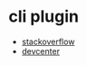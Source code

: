 
# cli plugin

* [stackoverflow](https://stackoverflow.com/questions/12666799/what-text-editor-is-available-in-heroku-bash-shell)
* [devcenter](https://devcenter.heroku.com/articles/using-cli-plugins)
